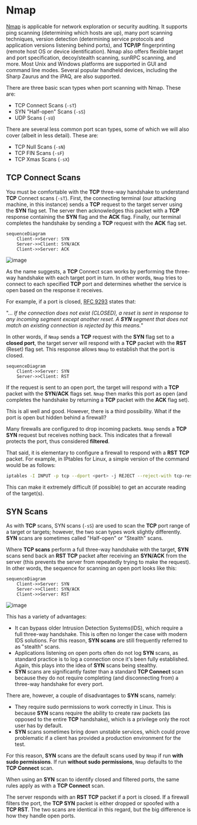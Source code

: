 # Nmap

[Nmap](https://www.kali.org/tools/nmap/) is applicable for network exploration or security auditing. It supports ping scanning (determining which hosts are up), many port scanning techniques, version detection (determining service protocols and application versions listening behind ports), and **TCP/IP** fingerprinting (remote host OS or device identification). Nmap also offers flexible target and port specification, decoy/stealth scanning, sunRPC scanning, and more. Most Unix and Windows platforms are supported in GUI and command line modes. Several popular handheld devices, including the Sharp Zaurus and the iPAQ, are also supported.

There are three basic scan types when port scanning with Nmap. These are:

- TCP Connect Scans (```-sT```)
- SYN "Half-open" Scans (```-sS```)
- UDP Scans (```-sU```)

There are several less common port scan types, some of which we will also cover (albeit in less detail). These are:

- TCP Null Scans (```-sN```)
- TCP FIN Scans (```-sF```)
- TCP Xmas Scans (```-sX```)

## TCP Connect Scans

You must be comfortable with the **TCP** three-way handshake to understand **TCP** Connect scans (```-sT```). First, the connecting terminal (our attacking machine, in this instance) sends a **TCP** request to the target server using the **SYN** flag set. The server then acknowledges this packet with a **TCP** response containing the **SYN** flag and the **ACK** flag. Finally, our terminal completes the handshake by sending a **TCP** request with the **ACK** flag set.

```mermaid
sequenceDiagram
    Client->>Server: SYN
    Server->>Client: SYN/ACK
    Client->>Server: ACK
```

![image](https://github.com/user-attachments/assets/0a9cf688-1cd9-40be-a221-99c25e480b55)

As the name suggests, a **TCP** Connect scan works by performing the three-way handshake with each target port in turn. In other words, ```Nmap``` tries to connect to each specified **TCP** port and determines whether the service is open based on the response it receives.

For example, if a port is closed, [RFC 9293](https://datatracker.ietf.org/doc/html/rfc9293) states that: 

"... _If the connection does not exist (CLOSED), a reset is sent in response to any incoming segment except another reset. A **SYN** segment that does not match an existing connection is rejected by this means._"

In other words, if ```Nmap``` sends a **TCP** request with the **SYN** flag set to a **closed port**, the target server will respond with a **TCP** packet with the **RST** (Reset) flag set. This response allows ```Nmap``` to establish that the port is closed.

```mermaid
sequenceDiagram
    Client->>Server: SYN
    Server->>Client: RST
```

If the request is sent to an open port, the target will respond with a **TCP** packet with the **SYN/ACK** flags set. ```Nmap``` then marks this port as open (and completes the handshake by returning a **TCP** packet with the **ACK** flag set).

This is all well and good. However, there is a third possibility. What if the port is open but hidden behind a firewall?

Many firewalls are configured to drop incoming packets. ```Nmap``` sends a **TCP** **SYN** request but receives nothing back. This indicates that a firewall protects the port, thus considered **filtered**.

That said, it is elementary to configure a firewall to respond with a **RST** **TCP** packet. For example, in IPtables for Linux, a simple version of the command would be as follows:

```bash
iptables -I INPUT -p tcp --dport <port> -j REJECT --reject-with tcp-reset
```

This can make it extremely difficult (if possible) to get an accurate reading of the target(s).


## SYN Scans

As with **TCP** scans, SYN scans (```-sS```) are used to scan the **TCP** port range of a target or targets; however, the two scan types work slightly differently. **SYN** scans are sometimes called "Half-open" or "Stealth" scans.

Where **TCP scans** perform a full three-way handshake with the target, **SYN** scans send back an **RST TCP** packet after receiving an **SYN/ACK** from the server (this prevents the server from repeatedly trying to make the request). In other words, the sequence for scanning an open port looks like this:

```mermaid
sequenceDiagram
    Client->>Server: SYN
    Server->>Client: SYN/ACK
    Client->>Server: RST
```

![image](https://github.com/user-attachments/assets/daca762a-98e6-4e83-a091-af1ebdf1fbc7)

This has a variety of advantages:

- It can bypass older Intrusion Detection Systems(IDS), which require a full three-way handshake. This is often no longer the case with modern IDS solutions. For this reason, **SYN scans** are still frequently referred to as "stealth" scans.
- Applications listening on open ports often do not log **SYN** scans, as standard practice is to log a connection once it's been fully established. Again, this plays into the idea of **SYN** scans being stealthy.
- **SYN** scans are significantly faster than a standard **TCP Connect** scan because they do not require completing (and disconnecting from) a three-way handshake for every port.

There are, however, a couple of disadvantages to **SYN** scans, namely:

- They require sudo permissions to work correctly in Linux. This is because **SYN** scans require the ability to create raw packets (as opposed to the entire **TCP** handshake), which is a privilege only the root user has by default.
- **SYN** scans sometimes bring down unstable services, which could prove problematic if a client has provided a production environment for the test.

For this reason, **SYN** scans are the default scans used by ```Nmap``` if run **with sudo permissions**. If run **without sudo permissions**, ```Nmap``` defaults to the **TCP Connect** scan.

When using an **SYN** scan to identify closed and filtered ports, the same rules apply as with a **TCP Connect** scan.

The server responds with an **RST TCP** packet if a port is closed. If a firewall filters the port, the **TCP SYN** packet is either dropped or spoofed with a **TCP RST**. The two scans are identical in this regard, but the big difference is how they handle open ports.



